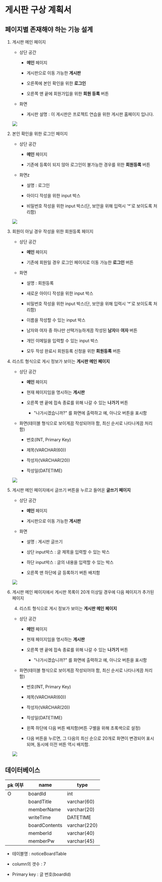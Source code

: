# 게시판 구상 계획서

## 페이지별 존재해야 하는 기능 설계

1. 게시판 메인 페이지
 
    * 상단 공간

      * **메인** 페이지 

      * 게시판으로 이동 가능한 **게시판** 

      * 오른쪽에 본인 확인을 위한 **로그인** 

      * 오른쪽 맨 끝에 회원가입을 위한 **회원 등록** 버튼

    * 화면

      * 게시판 설명 : 이 게시판은 프로젝트 연습을 위한 게시판 홈페이지 입니다.


    ![](https://peterkimlab.github.io/assets/images/bbs_14_main.png)

2. 본인 확인을 위한 로그인 페이지
    * 상단 공간
      * **메인** 페이지 

      * 기존에 등록이 되지 않아 로그인이 불가능한 경우를 위한 **회원등록** 버튼
    
    * 화면z

      * 설명 : 로그인
      
      * 아이디 작성을 위한 input 박스
      * 비밀번호 작성을 위한 
      input 박스(단, 보안을 위해 입력시 '*'로 보이도록 처리함)
    
    ![](https://peterkimlab.github.io/assets/images/bbs_2_login.png)


3. 회원이 아닐 경우 작성을 위한 회원등록 페이지 
    * 상단 공간
      * **메인** 페이지 

      * 기존에 회원일 경우 로그인 페이지로 이동 가능한 **로그인** 버튼
    
    * 화면

      * 설명 : 회원등록
      
      * 새로운 아이디 작성을 위한 input 박스
      * 비밀번호 작성을 위한 
      input 박스(단, 보안을 위해 입력시 '*'로 보이도록 처리함)

      * 이름을 작성할 수 있는 input 박스

      * 남자와 여자 중 하나만 선택가능하게끔 작성된 **남자**와 **여자** 버튼

      * 개인 이메일을 입력할 수 있는 input 박스

      * 모두 작성 완료시 회원등록 신청을 위한 **회원등록** 버튼


4. 리스트 형식으로 게시 정보가 보이는 **게시판 메인 페이지**
 
    * 상단 공간

      * **메인** 페이지 
      
      * 현재 페이지임을 명시하는 **게시판**

      * 오른쪽 맨 끝에 접속 종료를 위해 나갈 수 있는 **나가기** 버튼
        * "나가시겠습니까?" 를 화면에 출력하고 예, 아니오 버튼을 표시함
    
    * 화면(테이블 형식으로 보이게끔 작성되어야 함, 최신 순서로 나타나게끔 처리함)

      * 번호(INT, Primary Key)

      * 제목(VARCHAR(60))

      * 작성자(VARCHAR(20))

      * 작성일(DATETIME)


    ![](https://peterkimlab.github.io/assets/images/bbs_8_bbs.png)


5. 게시판 메인 페이지에서 글쓰기 버튼을 누르고 들어온 **글쓰기 페이지**

    * 상단 공간

      * **메인** 페이지 

      * 게시판으로 이동 가능한 **게시판**
    
    * 화면

      * 설명 : 게시판 글쓰기
      
      * 상단 input박스 : 글 제목을 입력할 수 있는 박스
      * 하단 input박스 : 글의 내용을 입력할 수 있는 박스

      * 오른쪽 맨 하단에 글 등록하기 버튼 배치함

    ![](https://peterkimlab.github.io/assets/images/bbs_10_write.png)


6. 게시판 메인 페이지에서 게시판 목록이 20개 이상일 경우에 다음 페이지가 추가된 페이지

   4. 리스트 형식으로 게시 정보가 보이는 **게시판 메인 페이지**
 
    * 상단 공간

      * **메인** 페이지 
      
      * 현재 페이지임을 명시하는 **게시판**

      * 오른쪽 맨 끝에 접속 종료를 위해 나갈 수 있는 **나가기** 버튼
        * "나가시겠습니까?" 를 화면에 출력하고 예, 아니오 버튼을 표시함
    
    * 화면(테이블 형식으로 보이게끔 작성되어야 함, 최신 순서로 나타나게끔 처리함)

      * 번호(INT, Primary Key)

      * 제목(VARCHAR(60))

      * 작성자(VARCHAR(20))

      * 작성일(DATETIME)
      
      * 왼쪽 하단에 다음 버튼 배치함(버튼 구별을 위해 초록색으로 설정)
      * 다음 버튼을 누르면, 그 다음의 최신 순으로 20개로 화면이 변경되어 표시되며, 동시에 이전 버튼 역시 배치함.

    ![](https://peterkimlab.github.io/assets/images/bbs_11_list.png)


## 데이터베이스
| pk 여부 | name          | type         |
|---------|---------------|--------------|
|    O    | boardId       | int          |
|         | boardTitle    | varchar(60)  |
|         | memberName    | varchar(20)  |
|         | writeTime     | DATETIME     |
|         | boardContents | varchar(220) |
|         | memberId      | varchar(40)  |
|         | memberPw      | varchar(45)  |

* 테이블명 : noticeBoardTable

* column의 갯수 : 7

* Primary key : 글 번호(boardId)




